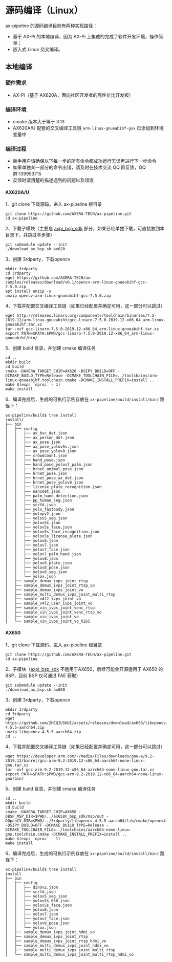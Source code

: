 # 源码编译（Linux）

ax-pipeline 的源码编译目前有两种实现路径：

- 基于 AX-Pi 的本地编译，因为 AX-Pi 上集成的完成了软件开发环境，操作简单；
- 嵌入式 Linux 交叉编译。

## 本地编译

### 硬件需求

- AX-Pi（基于 AX620A，面向社区开发者的高性价比开发板）

### 编译环境
- cmake 版本大于等于 3.13
- AX620A/U 配套的交叉编译工具链 `arm-linux-gnueabihf-gxx` 已添加到环境变量中

### 编译过程
- 新手用户请确保以下每一步的所有命令都成功运行无误再进行下一步命令
- 如果单独某一部分的命令出错，请及时在技术交流 QQ 群反馈，QQ 群:139953715
- 反馈时请清楚的描述遇到的问题以及错误

#### AX620A/U
1、git clone 下载源码，进入 ax-pipeline 根目录

```shell
git clone https://github.com/AXERA-TECH/ax-pipeline.git
cd ax-pipeline
```
2、下载子模块（主要是 [axpi_bsp_sdk](https://github.com/sipeed/axpi_bsp_sdk) 部分，如果已经单独下载，可直接放到本目录下，并跳过本步骤）
```shell
git submodule update --init
./download_ax_bsp.sh ax620
```
3、创建 3rdparty，下载opencv
```shell
mkdir 3rdparty
cd 3rdparty
wget https://github.com/AXERA-TECH/ax-samples/releases/download/v0.1/opencv-arm-linux-gnueabihf-gcc-7.5.0.zip
apt install unzip -y
unzip opencv-arm-linux-gnueabihf-gcc-7.5.0.zip
```
4、下载并配置交叉编译工具链（如果已经配置并确定可用，这一部分可以跳过）
```shell
wget http://releases.linaro.org/components/toolchain/binaries/7.5-2019.12/arm-linux-gnueabihf/gcc-linaro-7.5.0-2019.12-x86_64_arm-linux-gnueabihf.tar.xz
tar -xvf gcc-linaro-7.5.0-2019.12-x86_64_arm-linux-gnueabihf.tar.xz
export PATH=$PATH:$PWD/gcc-linaro-7.5.0-2019.12-x86_64_arm-linux-gnueabihf/bin/
```
5、创建 build 目录，并创建 cmake 编译任务
```shell
cd ..
mkdir build
cd build
cmake -DAXERA_TARGET_CHIP=AX620 -DSIPY_BUILD=OFF -DCMAKE_BUILD_TYPE=Release -DCMAKE_TOOLCHAIN_FILE=../toolchains/arm-linux-gnueabihf.toolchain.cmake -DCMAKE_INSTALL_PREFIX=install ..
make $(expr `nproc` - 1)
make install
```

6、编译完成后，生成的可执行示例存放在 `ax-pipeline/build/install/bin/` 路径下：

```shell
ax-pipeline/build$ tree install
install/
├── bin
│   ├── config
│   │   ├── ax_bvc_det.json
│   │   ├── ax_person_det.json
│   │   ├── ax_pose.json
│   │   ├── ax_pose_yolov5s.json
│   │   ├── ax_pose_yolov8.json
│   │   ├── crowdcount.json
│   │   ├── hand_pose.json
│   │   ├── hand_pose_yolov7_palm.json
│   │   ├── hrnet_animal_pose.json
│   │   ├── hrnet_pose.json
│   │   ├── hrnet_pose_ax_det.json
│   │   ├── hrnet_pose_yolov8.json
│   │   ├── license_plate_recognition.json
│   │   ├── nanodet.json
│   │   ├── palm_hand_detection.json
│   │   ├── pp_human_seg.json
│   │   ├── scrfd.json
│   │   ├── yolo_fastbody.json
│   │   ├── yolopv2.json
│   │   ├── yolov5_seg.json
│   │   ├── yolov5s.json
│   │   ├── yolov5s_face.json
│   │   ├── yolov5s_face_recognition.json
│   │   ├── yolov5s_license_plate.json
│   │   ├── yolov6.json
│   │   ├── yolov7.json
│   │   ├── yolov7_face.json
│   │   ├── yolov7_palm_hand.json
│   │   ├── yolov8.json
│   │   ├── yolov8_plate.json
│   │   ├── yolov8_pose.json
│   │   ├── yolov8_seg.json
│   │   └── yolox.json
│   ├── sample_demux_ivps_joint_rtsp
│   ├── sample_demux_ivps_joint_rtsp_vo
│   ├── sample_demux_ivps_joint_vo
│   ├── sample_multi_demux_ivps_joint_multi_rtsp
│   ├── sample_v4l2_ivps_joint_vo
│   ├── sample_v4l2_user_ivps_joint_vo
│   ├── sample_vin_ivps_joint_venc_rtsp
│   ├── sample_vin_ivps_joint_venc_rtsp_vo
│   ├── sample_vin_ivps_joint_vo
│   └── sample_vin_ivps_joint_vo_h265
```

#### AX650
1、git clone 下载源码，进入 ax-pipeline 根目录

```shell
git clone https://github.com/AXERA-TECH/ax-pipeline.git
cd ax-pipeline
```
2、子模块（[axpi_bsp_sdk](https://github.com/sipeed/axpi_bsp_sdk) 不适用于AX650，后续可能会开源适用于 AX650 的 BSP，目前 BSP 仅可通过 FAE 获取）
```shell
git submodule update --init
./download_ax_bsp.sh ax650
```
3、创建 3rdparty，下载opencv
```shell
mkdir 3rdparty
cd 3rdparty
wget https://github.com/ZHEQIUSHUI/assets/releases/download/ax650/libopencv-4.5.5-aarch64.zip
unzip libopencv-4.5.5-aarch64.zip
cd ..
```
4、下载并配置交叉编译工具链（如果已经配置并确定可用，这一部分可以跳过）
```shell
wget https://developer.arm.com/-/media/Files/downloads/gnu-a/9.2-2019.12/binrel/gcc-arm-9.2-2019.12-x86_64-aarch64-none-linux-gnu.tar.xz
tar -xvf gcc-arm-9.2-2019.12-x86_64-aarch64-none-linux-gnu.tar.xz
export PATH=$PATH:$PWD/gcc-arm-9.2-2019.12-x86_64-aarch64-none-linux-gnu/bin/
```
5、创建 build 目录，并创建 cmake 编译任务
```shell
cd ..
mkdir build
cd build
cmake -DAXERA_TARGET_CHIP=AX650 -DBSP_MSP_DIR=$PWD/../ax650n_bsp_sdk/msp/out -DOpenCV_DIR=$PWD/../3rdparty/libopencv-4.5.5-aarch64/lib/cmake/opencv4 -DSIPY_BUILD=OFF -DCMAKE_BUILD_TYPE=Release -DCMAKE_TOOLCHAIN_FILE=../toolchains/aarch64-none-linux-gnu.toolchain.cmake -DCMAKE_INSTALL_PREFIX=install ..
make $(expr `nproc` - 1)
make install
```

6、编译完成后，生成的可执行示例存放在 `ax-pipeline/build/install/bin/` 路径下：

```shell
ax-pipeline/build$ tree install
install
├── bin
│   ├── config
│   │   ├── dinov2.json
│   │   ├── scrfd.json
│   │   ├── yolov5_seg.json
│   │   ├── yolov5s_650.json
│   │   ├── yolov5s_face.json
│   │   ├── yolov6.json
│   │   ├── yolov7.json
│   │   ├── yolov7_face.json
│   │   ├── yolov8_pose.json
│   │   └── yolox.json
│   ├── sample_demux_ivps_joint_hdmi_vo
│   ├── sample_demux_ivps_joint_rtsp
│   ├── sample_demux_ivps_joint_rtsp_hdmi_vo
│   ├── sample_multi_demux_ivps_joint_hdmi_vo
│   ├── sample_multi_demux_ivps_joint_multi_rtsp
│   └── sample_multi_demux_ivps_joint_multi_rtsp_hdmi_vo
```
